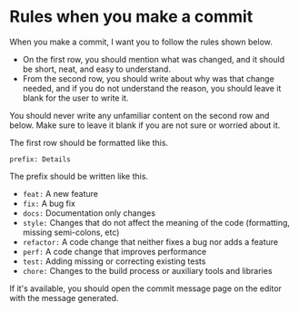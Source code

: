 # Rules when you make a commit
When you make a commit, I want you to follow the rules shown below.

- On the first row, you should mention what was changed, and it should be short, neat, and easy to understand.
- From the second row, you should write about why was that change needed, and if you do not understand the reason, you should leave it blank for the user to write it.

You should never write any unfamiliar content on the second row and below. Make sure to leave it blank if you are not sure or worried about it.

The first row should be formatted like this.
```
prefix: Details
```

The prefix should be written like this.
- `feat:` A new feature
- `fix:` A bug fix
- `docs:` Documentation only changes
- `style:` Changes that do not affect the meaning of the code (formatting, missing semi-colons, etc)
- `refactor:` A code change that neither fixes a bug nor adds a feature
- `perf:` A code change that improves performance
- `test:` Adding missing or correcting existing tests
- `chore:` Changes to the build process or auxiliary tools and libraries


If it's available, you should open the commit message page on the editor with the message generated.